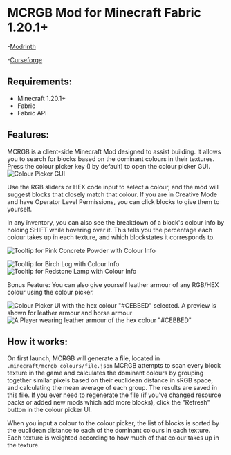 # MCRGB Mod for Minecraft Fabric 1.20.1+

-[Modrinth](https://modrinth.com/mod/mcrgb)

-[Curseforge](https://legacy.curseforge.com/minecraft/mc-mods/mcrgb-a-colour-picker-for-minecraft-blocks)

## Requirements:
- Minecraft 1.20.1+
- Fabric
- Fabric API
## Features:
MCRGB is a client-side Minecraft Mod designed to assist building. It allows you to search for blocks based on the dominant colours in their textures. 
Press the colour picker key (I by default) to open the colour picker GUI.
![Colour Picker GUI](https://github.com/bacco-bacco/MCRGB/assets/22712685/04083187-380f-41e6-8d44-60d212feb5c0)

Use the RGB sliders or HEX code input to select a colour, and the mod will suggest blocks that closely match that colour.
If you are in Creative Mode and have Operator Level Permissions, you can click blocks to give them to yourself. 

In any inventory, you can also see the breakdown of a block's colour info by holding SHIFT while hovering over it. This tells you the percentage each colour takes up in each texture, and which blockstates it corresponds to.

![Tooltip for Pink Concrete Powder with Colour Info](https://github.com/bacco-bacco/MCRGB/assets/22712685/b975b7d1-0f92-4382-be58-b1d7548d7bc9)

![Tooltip for Birch Log with Colour Info](https://github.com/bacco-bacco/MCRGB/assets/22712685/b6317323-d021-4b41-8b0a-dc8825bb391b)
![Tooltip for Redstone Lamp with Colour Info](https://github.com/bacco-bacco/MCRGB/assets/22712685/b573f069-625c-4cc0-9c90-df8b156afb6a)

Bonus Feature: You can also give yourself leather armour of any RGB/HEX colour using the colour picker.

![Colour Picker UI with the hex colour "#CEBBED" selected. A preview is shown for leather armour and horse armour](https://github.com/bacco-bacco/MCRGB/blob/main/readme_images/cebbed_armour_ui.PNG?raw=true)
![A Player wearing leather armour of the hex colour "#CEBBED"](https://github.com/bacco-bacco/MCRGB/blob/main/readme_images/cebbed_armour.png?raw=true)
## How it works:

On first launch, MCRGB will generate a file, located in `.minecraft/mcrgb_colours/file.json`
MCRGB attempts to scan every block texture in the game and calculates the dominant colours by grouping together similar pixels based on their euclidean distance in sRGB space, and calculating the mean average of each group. The results are saved in this file. If you ever need to regenerate the file (if you've changed resource packs or added new mods which add more blocks), click the "Refresh" button in the colour picker UI.

When you input a colour to the colour picker, the list of blocks is sorted by the euclidean distance to each of the dominant colours in each texture. Each texture is weighted according to how much of that colour takes up in the texture. 
